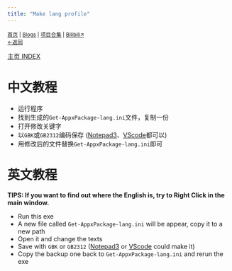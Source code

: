 ```yaml
---
title: "Make lang profile"
---
```

<small><a href="/">首页</a> | <a href="/blogs">Blogs</a> | <a href="/Project">项目合集</a> | <a href="https://space.bilibili.com/1987247870">Bilibili↗</a><br><a href="./index">←返回</a></small><br>

[主页 INDEX](./index)

# 中文教程
- 运行程序
- 找到生成的`Get-AppxPackage-lang.ini`文件，复制一份
- 打开修改关键字
- 以`GBK`或`GB2312`编码保存 ([Notepad3](https://github.com/rizonesoft/Notepad3
)、[VScode](https://code.visualstudio.com/)都可以)
- 用修改后的文件替换`Get-AppxPackage-lang.ini`即可

# 英文教程
**TIPS: If you want to find out where the English is, try to Right Click in the main window.**
- Run this exe
- A new file called `Get-AppxPackage-lang.ini` will be appear, copy it to a new path
- Open it and change the texts
- Save with `GBK` or `GB2312` ([Notepad3](https://github.com/rizonesoft/Notepad3
) or [VScode](https://code.visualstudio.com/) could make it)
- Copy the backup one back to `Get-AppxPackage-lang.ini` and rerun the exe